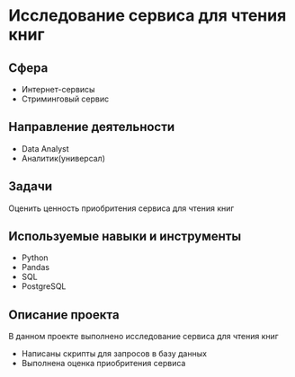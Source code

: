 # Исследование сервиса для чтения книг

## Сфера
* Интернет-сервисы
* Стриминговый сервис

## Направление деятельности
* Data Analyst
* Аналитик(универсал)

## Задачи
Оценить ценность приобритения сервиса для чтения книг

## Используемые навыки и инструменты
* Python
* Pandas
* SQL
* PostgreSQL

## Описание проекта
В данном проекте выполнено исследование сервиса для чтения книг
* Написаны скрипты для запросов в базу данных
* Выполнена оценка приобритения сервиса

